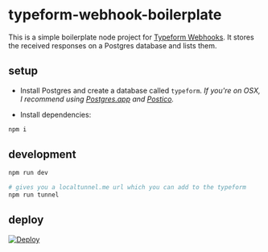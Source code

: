 typeform-webhook-boilerplate
===

This is a simple boilerplate node project for [Typeform Webhooks](https://www.typeform.com/help/webhooks/). It stores the received responses on a Postgres database and lists them.

## setup

 - Install Postgres and create a database called `typeform`. *If you're on OSX, I recommend using [Postgres.app](http://postgresapp.com/) and [Postico](https://eggerapps.at/postico/).*

- Install dependencies:
```sh
npm i
```

## development

```sh
npm run dev

# gives you a localtunnel.me url which you can add to the typeform
npm run tunnel
```

## deploy

[![Deploy](https://www.herokucdn.com/deploy/button.svg)](https://heroku.com/deploy)
